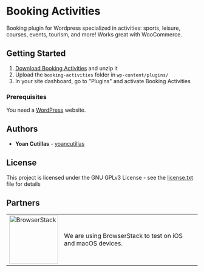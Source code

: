 # Booking Activities

Booking plugin for Wordpress specialized in activities: sports, leisure, courses, events, tourism, and more! Works great with WooCommerce.

## Getting Started

1. [Download Booking Activities](https://downloads.wordpress.org/plugin/booking-activities.latest-stable.zip) and unzip it
2. Upload the `booking-activities` folder in `wp-content/plugins/`
3. In your site dashboard, go to "Plugins" and activate Booking Activities

### Prerequisites

You need a [WordPress](https://wordpress.org/download/) website.

## Authors

* **Yoan Cutillas** - [yoancutillas](https://github.com/yoancutillas)

## License

This project is licensed under the GNU GPLv3 License - see the [license.txt](https://github.com/bookingactivities/booking-activities/blob/master/license.txt) file for details

## Partners

<table>
<tr>
<td><a href="https://www.browserstack.com/" target="_blank"><img src="https://booking-activities.fr/wp-content/uploads/browserstack-logo.png?reload=2" width="128" alt="BrowserStack" style="vertical-align: middle;"></a></td>
<td>We are using BrowserStack to test on iOS and macOS devices.</td>
</tr>
</table>
